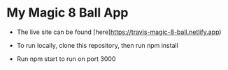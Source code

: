 # My Magic 8 Ball App

- The live site can be found [here]https://travis-magic-8-ball.netlify.app)

- To run locally, clone this repository, then run npm install

- Run npm start to run on port 3000
